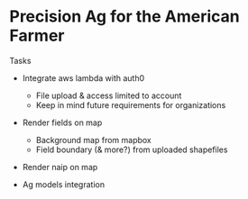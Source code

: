 # Precision Ag for the American Farmer

Tasks

- Integrate aws lambda with auth0
  - File upload & access limited to account
  - Keep in mind future requirements for organizations

- Render fields on map
  - Background map from mapbox
  - Field boundary (& more?) from uploaded shapefiles

- Render naip on map

- Ag models integration
